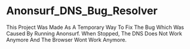 # Anonsurf_DNS_Bug_Resolver
This Project Was Made As A Temporary Way To Fix The Bug Which Was Caused By Running Anonsurf. When Stopped, The DNS Does Not Work Anymore And The Browser Wont Work Anymore.
